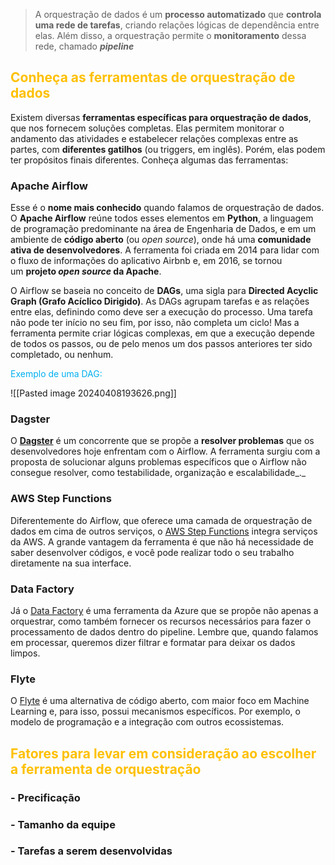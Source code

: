 
> A orquestração de dados é um **processo automatizado** que **controla uma rede de tarefas**, criando relações lógicas de dependência entre elas. Além disso, a orquestração permite o **monitoramento** dessa rede, chamado _**pipeline**_

## <span style="color:#ffc000">Conheça as ferramentas de orquestração de dados</span> 

Existem diversas **ferramentas específicas para orquestração de dados**, que nos fornecem soluções completas. Elas permitem monitorar o andamento das atividades e estabelecer relações complexas entre as partes, com **diferentes gatilhos** (ou triggers, em inglês). Porém, elas podem ter propósitos finais diferentes. Conheça algumas das ferramentas:

### Apache Airflow

Esse é o **nome mais conhecido** quando falamos de orquestração de dados. O **Apache Airflow** reúne todos esses elementos em **Python**, a linguagem de programação predominante na área de Engenharia de Dados, e em um ambiente de **código aberto** (ou _open source_), onde há uma **comunidade ativa de desenvolvedores**. A ferramenta foi criada em 2014 para lidar com o fluxo de informações do aplicativo Airbnb e, em 2016, se tornou um **projeto _open source_ da Apache**.

O Airflow se baseia no conceito de **DAGs**, uma sigla para **Directed Acyclic Graph (Grafo Acíclico Dirigido)**. As DAGs agrupam tarefas e as relações entre elas, definindo como deve ser a execução do processo. Uma tarefa não pode ter início no seu fim, por isso, não completa um ciclo! Mas a ferramenta permite criar lógicas complexas, em que a execução depende de todos os passos, ou de pelo menos um dos passos anteriores ter sido completado, ou nenhum.

<span style="color:#00b0f0">Exemplo de uma DAG:</span> 

![[Pasted image 20240408193626.png]]

### Dagster

O **[Dagster](https://dagster.io/)** é um concorrente que se propõe a **resolver problemas** que os desenvolvedores hoje enfrentam com o Airflow. A ferramenta surgiu com a proposta de solucionar alguns problemas específicos que o Airflow não consegue resolver, como testabilidade, organização e escalabilidade_._

### AWS Step Functions

Diferentemente do Airflow, que oferece uma camada de orquestração de dados em cima de outros serviços, o [AWS Step Functions](https://aws.amazon.com/pt/step-functions/) integra serviços da AWS. A grande vantagem da ferramenta é que não há necessidade de saber desenvolver códigos, e você pode realizar todo o seu trabalho diretamente na sua interface.

### Data Factory

Já o [Data Factory](https://azure.microsoft.com/pt-br/products/data-factory) é uma ferramenta da Azure que se propõe não apenas a orquestrar, como também fornecer os recursos necessários para fazer o processamento de dados dentro do pipeline. Lembre que, quando falamos em processar, queremos dizer filtrar e formatar para deixar os dados limpos.

### Flyte

O [Flyte](https://flyte.org/) é uma alternativa de código aberto, com maior foco em Machine Learning e, para isso, possui mecanismos específicos. Por exemplo, o modelo de programação e a integração com outros ecossistemas.

## <span style="color:#ffc000">Fatores para levar em consideração ao escolher a ferramenta de orquestração</span>

### - **Precificação**
### - **Tamanho da equipe**
### - **Tarefas a serem desenvolvidas**



